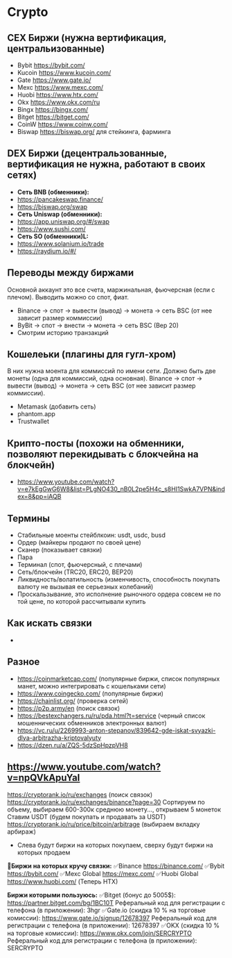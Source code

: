# Crypto

## CEX Биржи (нужна вертификация, центральизованные)

- Bybit https://bybit.com/
- Kucoin https://www.kucoin.com/
- Gate https://www.gate.io/
- Mexc https://www.mexc.com/
- Huobi https://www.htx.com/
- Okx https://www.okx.com/ru
- Bingx https://bingx.com/
- Bitget https://bitget.com/
- CoinW https://www.coinw.com/
- Biswap https://biswap.org/ для стейкинга, фарминга

## DEX Биржи (децентральзованные, вертификация не нужна, работают в своих сетях)

- **Сеть BNB (обменники):**
- https://pancakeswap.finance/
- https://biswap.org/swap
- **Сеть Uniswap (обменники):**
- https://app.uniswap.org/#/swap
- https://www.sushi.com/
- **Сеть SO (обменники)L:**
- https://www.solanium.io/trade
- https://raydium.io/#/

## Переводы между биржами

Основной аккаунт это все счета, маржинальная, фьючерсная (если с плечом). Выводить можно со спот, фиат.

- Binance -> спот -> вывести (вывод) -> монета -> сеть BSC (от нее зависит размер коммиссии)
- ByBit -> спот -> внести -> монета -> сеть BSC (Bep 20)
- Смотрим историю транзакций

## Кошелеьки (плагины для гугл-хром)

В них нужна моента для коммиссий по имени сети. Должно быть две монеты (одна для коммиссий, одна основная).
Binance -> спот -> вывести (вывод) -> монета -> сеть BSC (от нее зависит размер коммиссии).

- Metamask (добавить сеть)
- phantom.app
- Trustwallet

## Крипто-посты (похожи на обменники, позволяют перекидывать с блокчейна на блокчейн)

- https://www.youtube.com/watch?v=e7kEgGwG6W8&list=PLgNO430_nB0L2pe5H4c_s8HI1SwkA7VPN&index=8&pp=iAQB

## Термины

- Стабильные моенты стейблкоин: usdt, usdc, busd
- Ордер (майкеры продают по своей цене)
- Сканер (показывает связки)
- Пара
- Терминал (спот, фьючерсный, с плечами)
- Сеть/блокчейн (TRC20, ERC20, BEP20)
- Ликвидность/волатильность (изменчивость, способность покупать валюту не вызывая ее серьезных колебаний)
- Проскальзывание, это исполнение рыночного ордера совсем не по той цене, по которой рассчитывали купить

## Как искать связки

- 

## Разное

- https://coinmarketcap.com/ (популярные биржи, список популярных манет, можно интегрировать с кошельками сети)
- https://www.coingecko.com/ (популярные биржи)
- https://chainlist.org/ (проверка сетей)
- https://p2p.army/en (поиск связок)
- https://bestexchangers.ru/ru/pda.html?t=service (черный список мошеннических обменников электронных валют)
- https://vc.ru/u/2269993-anton-stepanov/839642-gde-iskat-svyazki-dlya-arbitrazha-kriptovalyuty
- https://dzen.ru/a/ZQS-5dzSpHpzpVH8

## https://www.youtube.com/watch?v=npQVkApuYaI

https://cryptorank.io/ru/exchanges (поиск связок)
https://cryptorank.io/ru/exchanges/binance?page=30
 Сортируем по объему, выбираем 600-300к среднюю монету..., открываем 5 монеток
 Ставим USDT (будем покупать и продавать за USDT)
https://cryptorank.io/ru/price/bitcoin/arbitrage (выбираем вкладку арбираж)
- Слева будут биржи на которых покупаем, сверху будут биржи на которых продаем


**🚀Биржи на которых кручу связки:**
✅Binance https://binance.com/
✅Bybit https://bybit.com/
✅Mexc Global https://mexc.com/
✅Huobi Global  https://www.huobi.com/ (Теперь HTX)

**Биржи которыми пользуюсь:**
✅Bitget (бонус до 5005$): https://partner.bitget.com/bg/1BC10T
Реферальный код для регистрации с телефона (в приложении): 3hgr
✅Gate.io (скидка 10 % на торговые комиссии): https://www.gate.io/signup/12678397
Реферальный код для регистрации с телефона (в приложении): 12678397
✅OKX (скидка 10 % на торговые комиссии): https://www.okx.com/join/SERCRYPTO
Реферальный код для регистрации с телефона (в приложении): SERCRYPTO